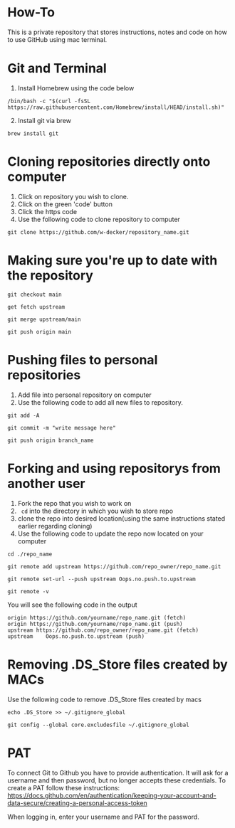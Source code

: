 # How-To

This is a private repository that stores instructions, notes and code on how to use GitHub using mac terminal.

# Git and Terminal

1. Install Homebrew using the code below

```
/bin/bash -c "$(curl -fsSL https://raw.githubusercontent.com/Homebrew/install/HEAD/install.sh)"
```

2. Install git via brew

```
brew install git
```

# Cloning repositories directly onto computer

1. Click on repository you wish to clone.
2. Click on the green 'code' button
3. Click the https code
4. Use the following code to clone repository to computer

```
git clone https://github.com/w-decker/repository_name.git
```

# Making sure you're up to date with the repository

```
git checkout main
```

```
get fetch upstream
```

```
git merge upstream/main
```

```
git push origin main
```

# Pushing files to personal repositories

1. Add file into personal repository on computer
2. Use the following code to add all new files to repository.

```
git add -A
```

```
git commit -m "write message here"
```

```
git push origin branch_name
```

# Forking and using repositorys from another user

1. Fork the repo that you wish to work on
2. ``` cd``` into the directory in which you wish to store repo
3. clone the repo into desired location(using the same instructions stated earlier regarding cloning)
4. Use the following code to update the repo now located on your computer

```
cd ./repo_name
```

```
git remote add upstream https://github.com/repo_owner/repo_name.git
```

```
git remote set-url --push upstream Oops.no.push.to.upstream
```

```
git remote -v
```

You will see the following code in the output

```
origin https://github.com/yourname/repo_name.git (fetch)
origin https://github.com/yourname/repo_name.git (push)
upstream https://github.com/repo_owner/repo_name.git (fetch)
upstream	Oops.no.push.to.upstream (push)
```


# Removing .DS_Store files created by MACs

Use the following code to remove .DS_Store files created by macs

```
echo .DS_Store >> ~/.gitignore_global

git config --global core.excludesfile ~/.gitignore_global
```

# PAT

To connect Git to Github you have to provide authentication. It will ask for a username and then password, but no longer accepts these credentials. To create a PAT follow these instructions: https://docs.github.com/en/authentication/keeping-your-account-and-data-secure/creating-a-personal-access-token

When logging in, enter your username and PAT for the password.



